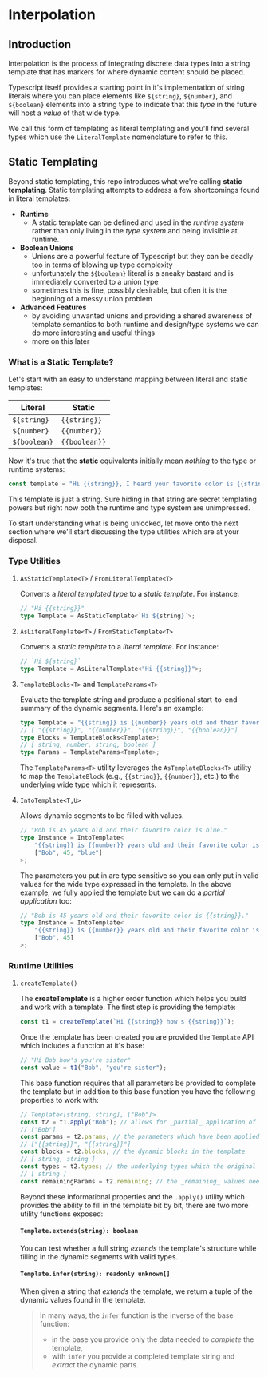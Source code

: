 # Interpolation

## Introduction

Interpolation is the process of integrating discrete data types into a string template that has markers for where dynamic content should be placed.

Typescript itself provides a starting point in it's implementation of string literals where you can place elements like `${string}`, `${number}`, and `${boolean}` elements into a string type to indicate that this _type_ in the future will host a _value_ of that wide type.

We call this form of templating as literal templating and you'll find several types which use the `LiteralTemplate` nomenclature to refer to this.

## Static Templating

Beyond static templating, this repo introduces what we're calling **static templating**. Static templating attempts to address a few shortcomings found in literal templates:

- **Runtime**
  - A static template can be defined and used in the _runtime system_ rather than only living in the _type system_ and being invisible at runtime.
- **Boolean Unions**
  - Unions are a powerful feature of Typescript but they can be deadly too in terms of blowing up type complexity
  - unfortunately the `${boolean}` literal is a sneaky bastard and is immediately converted to a union type
  - sometimes this is fine, possibly desirable, but often it is the beginning of a messy union problem
- **Advanced Features**
  - by avoiding unwanted unions and providing a shared awareness of template semantics to both runtime and design/type systems we can do more interesting and useful things
  - more on this later

### What is a Static Template?

Let's start with an easy to understand mapping between literal and static templates:

| Literal     | Static       |
| ---         | ---          |
| `${string}` | `{{string}}` |
| `${number}` | `{{number}}` |
| `${boolean}`| `{{boolean}}`|

Now it's true that the **static** equivalents initially mean _nothing_ to the type or runtime systems:

```ts
const template = "Hi {{string}}, I heard your favorite color is {{string}}. Wanna be friends? {{boolean}}";
```

This template is just a string. Sure hiding in that string are secret templating powers but right now both the runtime and type system are unimpressed.

To start understanding what is being unlocked, let move onto the next section where we'll start discussing the type utilities which are at your disposal.

### Type Utilities

1. `AsStaticTemplate<T>` / `FromLiteralTemplate<T>`

    Converts a _literal templated type_ to a _static template_. For instance:

    ```ts
    // "Hi {{string}}"
    type Template = AsStaticTemplate<`Hi ${string}`>;
    ```

2. `AsLiteralTemplate<T>` / `FromStaticTemplate<T>`

    Converts a _static template_ to a _literal template_. For instance:

    ```ts
    // `Hi ${string}`
    type Template = AsLiteralTemplate<"Hi {{string}}">;
    ```

3. `TemplateBlocks<T>` and `TemplateParams<T>`

    Evaluate the template string and produce a positional start-to-end summary of the dynamic segments. Here's an example:

    ```ts
    type Template = "{{string}} is {{number}} years old and their favorite color is {{string}}. Member: {{boolean}}";
    // [ "{{string}}", "{{number}}", "{{string}}", "{{boolean}}"]
    type Blocks = TemplateBlocks<Template>;
    // [ string, number, string, boolean ]
    type Params = TemplateParams<Template>;
    ```

    The `TemplateParams<T>` utility leverages the `AsTemplateBlocks<T>` utility to map the `TemplateBlock` (e.g., `{{string}}`, `{{number}}`, etc.) to the underlying wide type which it represents.

4. `IntoTemplate<T,U>`

    Allows dynamic segments to be filled with values.

    ```ts
    // "Bob is 45 years old and their favorite color is blue."
    type Instance = IntoTemplate<
        "{{string}} is {{number}} years old and their favorite color is {{string}}.",
        ["Bob", 45, "blue"]
    >;
    ```

    The parameters you put in are type sensitive so you can only put in valid values for the wide type expressed in the template. In the above example, we fully applied the template but we can do a _partial application_ too:

    ```ts
    // "Bob is 45 years old and their favorite color is {{string}}."
    type Instance = IntoTemplate<
        "{{string}} is {{number}} years old and their favorite color is {{string}}.",
        ["Bob", 45]
    >;
    ```

### Runtime Utilities

1. `createTemplate()`

    The **createTemplate** is a higher order function which helps you build and work with a template. The first step is providing the template:

    ```ts
    const t1 = createTemplate(`Hi {{string}} how's {{string}}`);
    ```

    Once the template has been created you are provided the `Template` API which includes a function at it's base:

    ```ts
    // "Hi Bob how's you're sister"
    const value = t1("Bob", "you're sister");
    ```

    This base function requires that all parameters be provided to complete the template but in addition to this base function you have the following properties to work with:

    ```ts
    // Template<[string, string], ["Bob"]>
    const t2 = t1.apply("Bob"); // allows for _partial_ application of the parameters
    // ["Bob"]
    const params = t2.params; // the parameters which have been applied so far
    // ["{{string}}", "{{string}}"]
    const blocks = t2.blocks; // the dynamic blocks in the template
    // [ string, string ]
    const types = t2.types; // the underlying types which the original template needs to be fully applied
    // [ string ]
    const remainingParams = t2.remaining; // the _remaining_ values needed to
    ```

    Beyond these informational properties and the `.apply()` utility which provides the ability to fill in the template bit by bit, there are two more utility functions exposed:

    #### `Template.extends(string): boolean`

    You can test whether a full string _extends_ the template's structure while filling in the dynamic segments with valid types.

    #### `Template.infer(string): readonly unknown[]`

    When given a string that _extends_ the template, we return a tuple of the dynamic values found in the template.

    > In many ways, the `infer` function is the inverse of the base function:
    > - in the base you provide only the data needed to _complete_ the template,
    > - with `infer` you provide a completed template string and _extract_ the dynamic parts.






